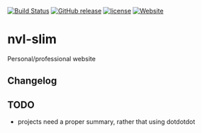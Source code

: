 [![Build Status](https://travis-ci.org/vanch3d/nvl-slim.svg?branch=master&style=flat)](https://travis-ci.org/vanch3d/nvl-slim)
[![GitHub release](https://img.shields.io/github/tag/vanch3d/nvl-slim.svg)](https://github.com/vanch3d/nvl-slim/tags)
[![license](https://img.shields.io/github/license/vanch3d/nvl-slim.svg)](https://github.com/vanch3d/nvl-slim/blob/master/LICENSE)
[![Website](https://img.shields.io/website-up-down-green-red/http/nvl.calques3d.org.svg?label=nvl.calques3d.org&style=flat)](http://nvl.calques3d.org)

nvl-slim
========

Personal/professional website


## Changelog

## TODO
- projects need a proper summary, rather that using dotdotdot 
